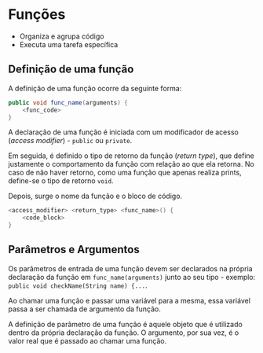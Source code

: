# Funções

- Organiza e agrupa código
- Executa uma tarefa específica

## Definição de uma função

A definição de uma função ocorre da seguinte forma:

```java
public void func_name(arguments) {
    <func_code>
}
```

A declaração de uma função é iniciada com um modificador de acesso (*access modifier*) - `public` ou `private`.

Em seguida, é definido o tipo de retorno da função (*return type*), que define justamente o comportamento da função com relação ao que ela retorna. No caso de não haver retorno, como uma função que apenas realiza prints, define-se o tipo de retorno `void`.

Depois, surge o nome da função e o bloco de código.

```java
<access_modifier> <return_type> <func_name>() {
    <code_block>
}
```

## Parâmetros e Argumentos

Os parâmetros de entrada de uma função devem ser declarados na própria declaração da função em `func_name(arguments)` junto ao seu tipo - exemplo: `public void checkName(String name) {...`.

Ao chamar uma função e passar uma variável para a mesma, essa variável passa a ser chamada de argumento da função.

A definição de parâmetro de uma função é aquele objeto que é utilizado dentro da própria declaração da função. O argumento, por sua vez, é o valor real que é passado ao chamar uma função.
